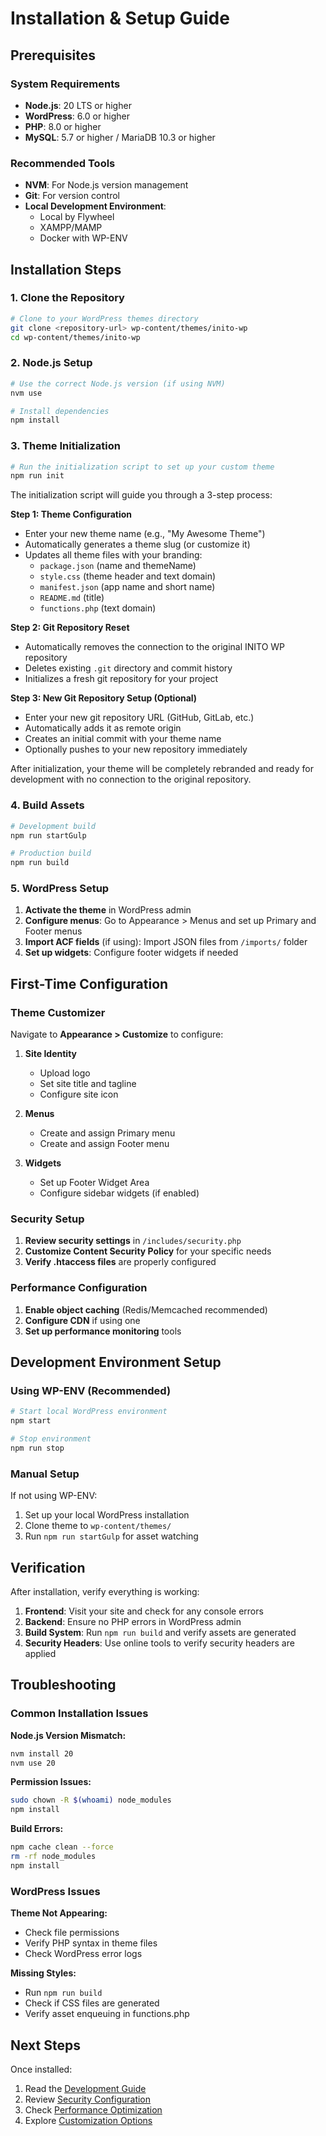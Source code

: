 # Installation & Setup Guide

## Prerequisites

### System Requirements

- **Node.js**: 20 LTS or higher
- **WordPress**: 6.0 or higher
- **PHP**: 8.0 or higher
- **MySQL**: 5.7 or higher / MariaDB 10.3 or higher

### Recommended Tools

- **NVM**: For Node.js version management
- **Git**: For version control
- **Local Development Environment**:
  - Local by Flywheel
  - XAMPP/MAMP
  - Docker with WP-ENV

## Installation Steps

### 1. Clone the Repository

```bash
# Clone to your WordPress themes directory
git clone <repository-url> wp-content/themes/inito-wp
cd wp-content/themes/inito-wp
```

### 2. Node.js Setup

```bash
# Use the correct Node.js version (if using NVM)
nvm use

# Install dependencies
npm install
```

### 3. Theme Initialization

```bash
# Run the initialization script to set up your custom theme
npm run init
```

The initialization script will guide you through a 3-step process:

**Step 1: Theme Configuration**

- Enter your new theme name (e.g., "My Awesome Theme")
- Automatically generates a theme slug (or customize it)
- Updates all theme files with your branding:
  - `package.json` (name and themeName)
  - `style.css` (theme header and text domain)
  - `manifest.json` (app name and short name)
  - `README.md` (title)
  - `functions.php` (text domain)

**Step 2: Git Repository Reset**

- Automatically removes the connection to the original INITO WP repository
- Deletes existing `.git` directory and commit history
- Initializes a fresh git repository for your project

**Step 3: New Git Repository Setup (Optional)**

- Enter your new git repository URL (GitHub, GitLab, etc.)
- Automatically adds it as remote origin
- Creates an initial commit with your theme name
- Optionally pushes to your new repository immediately

After initialization, your theme will be completely rebranded and ready for development with no connection to the original repository.

### 4. Build Assets

```bash
# Development build
npm run startGulp

# Production build
npm run build
```

### 5. WordPress Setup

1. **Activate the theme** in WordPress admin
2. **Configure menus**: Go to Appearance > Menus and set up Primary and Footer menus
3. **Import ACF fields** (if using): Import JSON files from `/imports/` folder
4. **Set up widgets**: Configure footer widgets if needed

## First-Time Configuration

### Theme Customizer

Navigate to **Appearance > Customize** to configure:

1. **Site Identity**

   - Upload logo
   - Set site title and tagline
   - Configure site icon

2. **Menus**

   - Create and assign Primary menu
   - Create and assign Footer menu

3. **Widgets**
   - Set up Footer Widget Area
   - Configure sidebar widgets (if enabled)

### Security Setup

1. **Review security settings** in `/includes/security.php`
2. **Customize Content Security Policy** for your specific needs
3. **Verify .htaccess files** are properly configured

### Performance Configuration

1. **Enable object caching** (Redis/Memcached recommended)
2. **Configure CDN** if using one
3. **Set up performance monitoring** tools

## Development Environment Setup

### Using WP-ENV (Recommended)

```bash
# Start local WordPress environment
npm start

# Stop environment
npm run stop
```

### Manual Setup

If not using WP-ENV:

1. Set up your local WordPress installation
2. Clone theme to `wp-content/themes/`
3. Run `npm run startGulp` for asset watching

## Verification

After installation, verify everything is working:

1. **Frontend**: Visit your site and check for any console errors
2. **Backend**: Ensure no PHP errors in WordPress admin
3. **Build System**: Run `npm run build` and verify assets are generated
4. **Security Headers**: Use online tools to verify security headers are applied

## Troubleshooting

### Common Installation Issues

**Node.js Version Mismatch:**

```bash
nvm install 20
nvm use 20
```

**Permission Issues:**

```bash
sudo chown -R $(whoami) node_modules
npm install
```

**Build Errors:**

```bash
npm cache clean --force
rm -rf node_modules
npm install
```

### WordPress Issues

**Theme Not Appearing:**

- Check file permissions
- Verify PHP syntax in theme files
- Check WordPress error logs

**Missing Styles:**

- Run `npm run build`
- Check if CSS files are generated
- Verify asset enqueuing in functions.php

## Next Steps

Once installed:

1. Read the [Development Guide](DEVELOPMENT.md)
2. Review [Security Configuration](SECURITY.md)
3. Check [Performance Optimization](PERFORMANCE.md)
4. Explore [Customization Options](CUSTOMIZATION.md)
